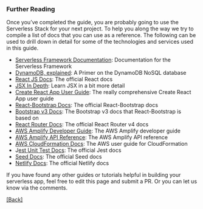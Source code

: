 ### **Further Reading**
Once you’ve completed the guide, you are probably going to use the Serverless Stack for your next project. To help you along the way we try to compile a list of docs that you can use as a reference. The following can be used to drill down in detail for some of the technologies and services used in this guide.

* [Serverless Framework Documentation](https://serverless.com/framework/docs/): Documentation for the Serverless Framework
* [DynamoDB, explained](https://www.dynamodbguide.com/): A Primer on the DynamoDB NoSQL database
* [React JS Docs](https://reactjs.org/docs/hello-world.html): The official React docs
* [JSX In Depth](https://reactjs.org/docs/jsx-in-depth.html): Learn JSX in a bit more detail
* [Create React App User Guide](https://github.com/facebook/create-react-app/blob/master/packages/react-scripts/template/README.md): The really comprehensive Create React App user guide
* [React-Bootstrap Docs](https://react-bootstrap.github.io/getting-started/introduction): The official React-Bootstrap docs
* [Bootstrap v3 Docs](http://getbootstrap.com/docs/3.3/getting-started/): The Bootstrap v3 docs that React-Bootstrap is based on
* [React Router Docs](https://reacttraining.com/react-router/web/guides/philosophy): The official React Router v4 docs
* [AWS Amplify Developer Guide](https://aws.github.io/aws-amplify/media/developer_guide): The AWS Amplify developer guide
* [AWS Amplify API Reference](https://aws.github.io/aws-amplify/api/): The AWS Amplify API reference
* [AWS CloudFormation Docs](https://docs.aws.amazon.com/AWSCloudFormation/latest/UserGuide/GettingStarted.Walkthrough.html): The AWS user guide for CloudFormation
* J[est Unit Test Docs](https://facebook.github.io/jest/docs/en/getting-started.html): The official Jest docs
* [Seed Docs](https://seed.run/docs/): The official Seed docs
* [Netlify Docs](https://www.netlify.com/docs/): The official Netlify docs

If you have found any other guides or tutorials helpful in building your serverless app, feel free to edit this page and submit a PR. Or you can let us know via the comments.


[[Back]](https://github.com/jspHansen/serverless-react-aws)
